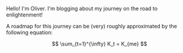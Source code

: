 Hello! I'm Oliver. I'm blogging about my journey on the road to enlightenment!

A roadmap for this journey can be (very) roughly approximated by the following equation:

<p style="text-align:center">$$ \sum_{t=1}^{\infty} K_t = K_{me} $$</p>
